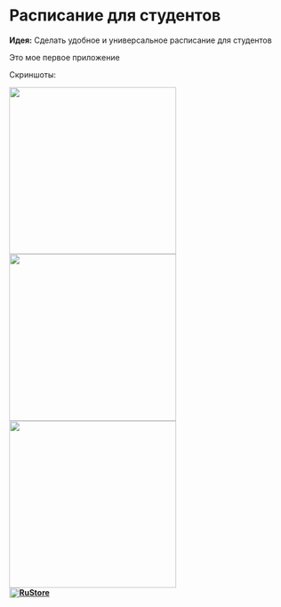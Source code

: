 <h1>Расписание для студентов</h1>
<p><b>Идея:</b> Сделать удобное и универсальное расписание для студентов</p>
<p>Это мое первое приложение</p>
<p>Скриншоты:</p>

<div align="left">
  <img src="https://drive.google.com/uc?export=view&id=1jGb2dnst5oTuok5ZDLbE049rh13Er-hJ" width="300">
  <img src="https://drive.google.com/uc?export=view&id=1jGvY8RAg-zs7Y7f8WjYg2Ykj4jx4yjZh" width="300">
  <img src="https://drive.google.com/uc?export=view&id=1j2tGBmAwZBmxboHwnuRZOKF4Tnt65gCK" width="300">
</div>

<div style="display: flex;">
  <img src="https://seeklogo.com/images/R/rustore-logo-C04580E490-seeklogo.com.png" width="18">
  <a href="https://apps.rustore.ru/app/com.greyday.schedule2"><b>RuStore</b></a>
</div>
